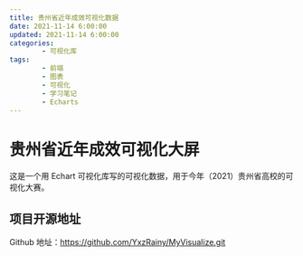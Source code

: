 ```yaml
---
title: 贵州省近年成效可视化数据
date: 2021-11-14 6:00:00
updated: 2021-11-14 6:00:00
categories:
        - 可视化库
tags:
        - 前端
        - 图表
        - 可视化
        - 学习笔记
        - Echarts
---
```


# 贵州省近年成效可视化大屏

这是一个用 Echart 可视化库写的可视化数据，用于今年（2021）贵州省高校的可视化大赛。

## 项目开源地址

Github 地址：https://github.com/YxzRainy/MyVisualize.git
